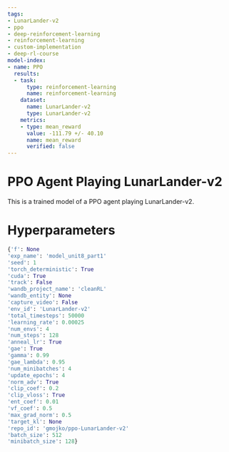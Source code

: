 ```yaml
---
tags:
- LunarLander-v2
- ppo
- deep-reinforcement-learning
- reinforcement-learning
- custom-implementation
- deep-rl-course
model-index:
- name: PPO
  results:
  - task:
      type: reinforcement-learning
      name: reinforcement-learning
    dataset:
      name: LunarLander-v2
      type: LunarLander-v2
    metrics:
    - type: mean_reward
      value: -111.79 +/- 40.10
      name: mean_reward
      verified: false
---
```


  # PPO Agent Playing LunarLander-v2

  This is a trained model of a PPO agent playing LunarLander-v2.
    
  # Hyperparameters
  ```python
  {'f': None
'exp_name': 'model_unit8_part1'
'seed': 1
'torch_deterministic': True
'cuda': True
'track': False
'wandb_project_name': 'cleanRL'
'wandb_entity': None
'capture_video': False
'env_id': 'LunarLander-v2'
'total_timesteps': 50000
'learning_rate': 0.00025
'num_envs': 4
'num_steps': 128
'anneal_lr': True
'gae': True
'gamma': 0.99
'gae_lambda': 0.95
'num_minibatches': 4
'update_epochs': 4
'norm_adv': True
'clip_coef': 0.2
'clip_vloss': True
'ent_coef': 0.01
'vf_coef': 0.5
'max_grad_norm': 0.5
'target_kl': None
'repo_id': 'gmojko/ppo-LunarLander-v2'
'batch_size': 512
'minibatch_size': 128}
  ```
  